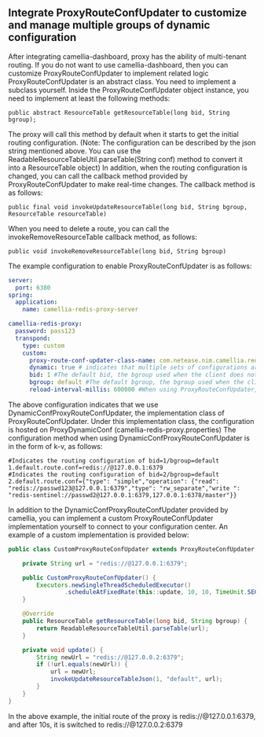 ## Integrate ProxyRouteConfUpdater to customize and manage multiple groups of dynamic configuration
After integrating camellia-dashboard, proxy has the ability of multi-tenant routing. If you do not want to use camellia-dashboard, then you can customize ProxyRouteConfUpdater to implement related logic
ProxyRouteConfUpdater is an abstract class. You need to implement a subclass yourself. Inside the ProxyRouteConfUpdater object instance, you need to implement at least the following methods:
````
public abstract ResourceTable getResourceTable(long bid, String bgroup);
````
The proxy will call this method by default when it starts to get the initial routing configuration. (Note: The configuration can be described by the json string mentioned above. You can use the ReadableResourceTableUtil.parseTable(String conf) method to convert it into a ResourceTable object)
In addition, when the routing configuration is changed, you can call the callback method provided by ProxyRouteConfUpdater to make real-time changes. The callback method is as follows:
````
public final void invokeUpdateResourceTable(long bid, String bgroup, ResourceTable resourceTable)
````
When you need to delete a route, you can call the invokeRemoveResourceTable callback method, as follows:
````
public void invokeRemoveResourceTable(long bid, String bgroup)
````
The example configuration to enable ProxyRouteConfUpdater is as follows:
````yaml
server:
  port: 6380
spring:
  application:
    name: camellia-redis-proxy-server

camellia-redis-proxy:
  password: pass123
  transpond:
    type: custom
    custom:
      proxy-route-conf-updater-class-name: com.netease.nim.camellia.redis.proxy.route.DynamicConfProxyRouteConfUpdater
      dynamic: true # indicates that multiple sets of configurations are supported, the default is true
      bid: 1 #The default bid, the bgroup used when the client does not declare its own bid and bgroup when requesting, can be the default, if the default, the request without bid/bgroup will be rejected
      bgroup: default #The default bgroup, the bgroup used when the client does not declare its own bid and bgroup when requesting, can be the default, if the default, the request without bid/bgroup will be rejected
      reload-interval-millis: 600000 #When using ProxyRouteConfUpdater, configuration changes will be automatically updated through callbacks. In order to prevent the loss of updates, there will be a round-robin polling mechanism. This configuration indicates the interval of round-robin polling, and the default is 10 minutes.
````
The above configuration indicates that we use DynamicConfProxyRouteConfUpdater, the implementation class of ProxyRouteConfUpdater. Under this implementation class, the configuration is hosted on ProxyDynamicConf (camellia-redis-proxy.properties)
The configuration method when using DynamicConfProxyRouteConfUpdater is in the form of k-v, as follows:
````
#Indicates the routing configuration of bid=1/bgroup=default
1.default.route.conf=redis://@127.0.0.1:6379
#Indicates the routing configuration of bid=2/bgroup=default
2.default.route.conf={"type": "simple","operation": {"read": "redis://passwd123@127.0.0.1:6379","type": "rw_separate","write ": "redis-sentinel://passwd2@127.0.0.1:6379,127.0.0.1:6378/master"}}
````
In addition to the DynamicConfProxyRouteConfUpdater provided by camellia, you can implement a custom ProxyRouteConfUpdater implementation yourself to connect to your configuration center. An example of a custom implementation is provided below:
````java
public class CustomProxyRouteConfUpdater extends ProxyRouteConfUpdater {

    private String url = "redis://@127.0.0.1:6379";

    public CustomProxyRouteConfUpdater() {
        Executors.newSingleThreadScheduledExecutor()
                .scheduleAtFixedRate(this::update, 10, 10, TimeUnit.SECONDS);
    }

    @Override
    public ResourceTable getResourceTable(long bid, String bgroup) {
        return ReadableResourceTableUtil.parseTable(url);
    }

    private void update() {
        String newUrl = "redis://@127.0.0.2:6379";
        if (!url.equals(newUrl)) {
            url = newUrl;
            invokeUpdateResourceTableJson(1, "default", url);
        }
    }
}
````
In the above example, the initial route of the proxy is redis://@127.0.0.1:6379, and after 10s, it is switched to redis://@127.0.0.2:6379